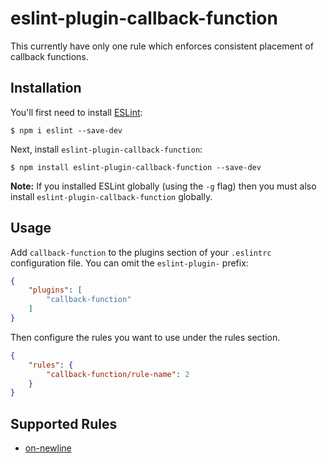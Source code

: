 # eslint-plugin-callback-function

This currently have only one rule which enforces consistent placement of callback functions.

## Installation

You'll first need to install [ESLint](http://eslint.org):

```
$ npm i eslint --save-dev
```

Next, install `eslint-plugin-callback-function`:

```
$ npm install eslint-plugin-callback-function --save-dev
```

**Note:** If you installed ESLint globally (using the `-g` flag) then you must also install `eslint-plugin-callback-function` globally.

## Usage

Add `callback-function` to the plugins section of your `.eslintrc` configuration file. You can omit the `eslint-plugin-` prefix:

```json
{
    "plugins": [
        "callback-function"
    ]
}
```


Then configure the rules you want to use under the rules section.

```json
{
    "rules": {
        "callback-function/rule-name": 2
    }
}
```

## Supported Rules

* [on-newline](docs/rules/on-newline.md)
